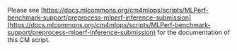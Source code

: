 Please see [https://docs.mlcommons.org/cm4mlops/scripts/MLPerf-benchmark-support/preprocess-mlperf-inference-submission](https://docs.mlcommons.org/cm4mlops/scripts/MLPerf-benchmark-support/preprocess-mlperf-inference-submission) for the documentation of this CM script.
